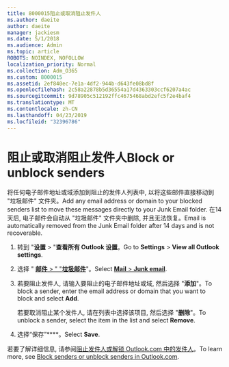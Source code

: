```yaml
---
title: 8000015阻止或取消阻止发件人
ms.author: daeite
author: daeite
manager: jackiesm
ms.date: 5/1/2018
ms.audience: Admin
ms.topic: article
ROBOTS: NOINDEX, NOFOLLOW
localization_priority: Normal
ms.collection: Adm_O365
ms.custom: 8000015
ms.assetid: 2ef840ec-7e1a-4df2-944b-d643fe08bd8f
ms.openlocfilehash: 2c58a22878b5d36554a17d4363303ccf6207a4ac
ms.sourcegitcommit: 9d78905c512192ffc4675468abd2efc5f2e4baf4
ms.translationtype: MT
ms.contentlocale: zh-CN
ms.lasthandoff: 04/23/2019
ms.locfileid: "32396786"
---
```

# <a name="block-or-unblock-senders"></a><span data-ttu-id="19254-102">阻止或取消阻止发件人</span><span class="sxs-lookup"><span data-stu-id="19254-102">Block or unblock senders</span></span>

<span data-ttu-id="19254-103">将任何电子邮件地址或域添加到阻止的发件人列表中, 以将这些邮件直接移动到 "垃圾邮件" 文件夹。</span><span class="sxs-lookup"><span data-stu-id="19254-103">Add any email address or domain to your blocked senders list to move these messages directly to your Junk Email folder.</span></span> <span data-ttu-id="19254-104">在14天后, 电子邮件会自动从 "垃圾邮件" 文件夹中删除, 并且无法恢复。</span><span class="sxs-lookup"><span data-stu-id="19254-104">Email is automatically removed from the Junk Email folder after 14 days and is not recoverable.</span></span>
  
1. <span data-ttu-id="19254-105">转到 "**设置** \> "**查看所有 Outlook 设置**。</span><span class="sxs-lookup"><span data-stu-id="19254-105">Go to **Settings** \> **View all Outlook settings**.</span></span> 
    
2. <span data-ttu-id="19254-106">选择 " [**邮件** \> " "**垃圾邮件**](https://outlook.live.com/mail/options/mail/junkEmail)"。</span><span class="sxs-lookup"><span data-stu-id="19254-106">Select [**Mail** \> **Junk email**](https://outlook.live.com/mail/options/mail/junkEmail).</span></span> 
    
3. <span data-ttu-id="19254-107">若要阻止发件人, 请输入要阻止的电子邮件地址或域, 然后选择 "**添加**"。</span><span class="sxs-lookup"><span data-stu-id="19254-107">To block a sender, enter the email address or domain that you want to block and select **Add**.</span></span> 
    
    <span data-ttu-id="19254-108">若要取消阻止某个发件人, 请在列表中选择该项目, 然后选择 "**删除**"。</span><span class="sxs-lookup"><span data-stu-id="19254-108">To unblock a sender, select the item in the list and select **Remove**.</span></span>
    
4. <span data-ttu-id="19254-109">选择“保存”\*\*\*\*。</span><span class="sxs-lookup"><span data-stu-id="19254-109">Select **Save**.</span></span> 
    
<span data-ttu-id="19254-110">若要了解详细信息, 请参阅[阻止发件人或解锁 Outlook.com 中的发件人](https://go.microsoft.com/fwlink/p/?linkid=873133)。</span><span class="sxs-lookup"><span data-stu-id="19254-110">To learn more, see [Block senders or unblock senders in Outlook.com](https://go.microsoft.com/fwlink/p/?linkid=873133).</span></span>
  

